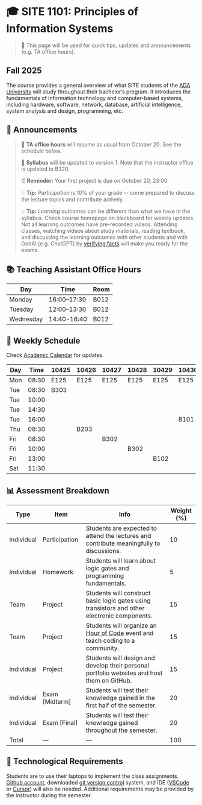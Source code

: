 # 🎓 SITE 1101: Principles of Information Systems

> 🔔 This page will be used for quick tips, updates and announcements (e.g. TA office hours).

## Fall 2025
The course provides a general overview of what SITE students of the [ADA University](https://www.ada.edu.az/en/about/ada-university) will study throughout their bachelor’s program. It introduces the fundamentals of information technology and computer-based systems, including hardware, software, network, database, artificial intelligence, system analysis and design, programming, etc. 

## 📢 Announcements

> 📅 **TA office hours** will resume as usual from October 20. See the schedule below.
>
> 🏢 **Syllabus** will be updated to version 1. Note that the instructor office is updated to B320. 
> 
> ⏰ **Reminder:** Your first project is due on October 20, 23:00.
> 
> 💡 **Tip:** *Participation* is 10% of your grade -- come prepared to discuss the lecture topics and contribute actively.
>
> 💡 **Tip:** *Learning outcomes* can be different than what we have in the syllabus. Check course homepage on blackboard for weekly updates. Not all learning outcomes have pre-recorded videos. Attending classes, watching videos about study materials, reading textbook, and discussing the learning outcomes with other students and with GenAI (e.g. ChatGPT) by [verifying facts](https://en.wikipedia.org/wiki/Hallucination_(artificial_intelligence)) will make you ready for the exams.

## 📚 Teaching Assistant Office Hours

| Day       | Time         | Room |
|-----------|--------------|------|
| Monday    | 16:00–17:30  | B012 |
| Tuesday   | 12:00–13:30  | B012 |
| Wednesday | 14:40-16:40  | B012 |

## 📅  Weekly Schedule

Check [Academic Calendar](https://www.ada.edu.az/en/academics/academic-calendar) for updates.

| Day  | Time  | 10425 | 10426 | 10427 | 10428 | 10429 | 10430 | 10431 | 10432 | 10640 |
|------|-------|-------|-------|-------|-------|-------|-------|-------|-------|-------|
| Mon  | 08:30 | E125  | E125  | E125  | E125  | E125  | E125  | E125  | E125  | E125  |
| Tue  | 08:30 | B303  |       |       |       |       |       |       |       |       |
| Tue  | 10:00 |       |       |       |       |       |       |       | A301  |       |
| Tue  | 14:30 |       |       |       |       |       |       | D208  |       |       |
| Tue  | 16:00 |       |       |       |       |       | B101  |       |       |       |
| Thu  | 08:30 |       | B203  |       |       |       |       |       |       |       |
| Fri  | 08:30 |       |       | B302  |       |       |       |       |       |       |
| Fri  | 10:00 |       |       |       | B302  |       |       |       |       |       |
| Fri  | 13:00 |       |       |       |       | B102  |       |       |       |       |
| Sat  | 11:30 |       |       |       |       |       |       |       |       | B303  |

## 📊 Assessment Breakdown

| Type       | Item                    | Info                                                                                              | Weight (%) |
|------------|------------------------|---------------------------------------------------------------------------------------------------|------------|
| Individual | Participation          | Students are expected to attend the lectures and contribute meaningfully to discussions.         | 10         |
| Individual | Homework               | Students will learn about logic gates and programming fundamentals.                              | 5          |
| Team       | Project                | Students will construct basic logic gates using transistors and other electronic components.     | 15         |
| Team       | Project                | Students will organize an [Hour of Code](https://hourofcode.com/az/en/how-to/events) event and teach coding to a community.                   | 15         |
| Individual | Project                | Students will design and develop their personal portfolio websites and host them on GitHub.     | 15         |
| Individual | Exam [Midterm]         | Students will test their knowledge gained in the first half of the semester.                    | 20         |
| Individual | Exam [Final]           | Students will test their knowledge gained throughout the semester.                              | 20         |
| Total  | —                      | —                                                                                                | 100    |


## 📝 Technological Requirements
Students are to use their laptops to implement the class assignments. [Github account](https://github.com/), downloaded [git version control](https://git-scm.com/book/ms/v2/Getting-Started-About-Version-Control) system, and IDE ([VSCode](https://code.visualstudio.com/) or [Cursor](https://cursor.com/download)) will also be needed. Additional requirements may be provided by the instructor during the semester.
